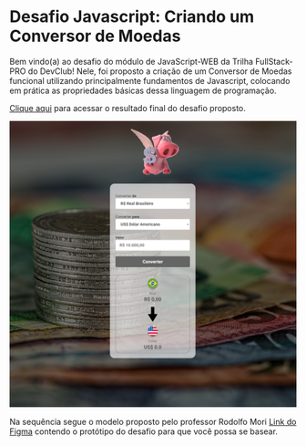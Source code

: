 # Desafio Javascript: Criando um Conversor de Moedas

Bem vindo(a) ao desafio do módulo de JavaScript-WEB da Trilha FullStack-PRO do DevClub! Nele, foi proposto a criação de um Conversor de Moedas funcional utilizando principalmente fundamentos de Javascript, colocando em prática as propriedades básicas dessa linguagem de programação.

[Clique aqui](https://laribg.github.io/desafio-TrilhaCss-Dio/) para acessar o resultado final do desafio proposto.

![image](./assets/desafio-conversor-de-moedas-js.png)

Na sequência segue o modelo proposto pelo professor Rodolfo Mori [Link do Figma](https://www.figma.com/file/9JDIdFDjYDVL5VGzw8Mc4b/DevClub---Convert-Money?type=design&node-id=25-104&mode=design&t=KbC5WQibHlKpQDMS-0) contendo o protótipo do desafio para que você possa se basear.

